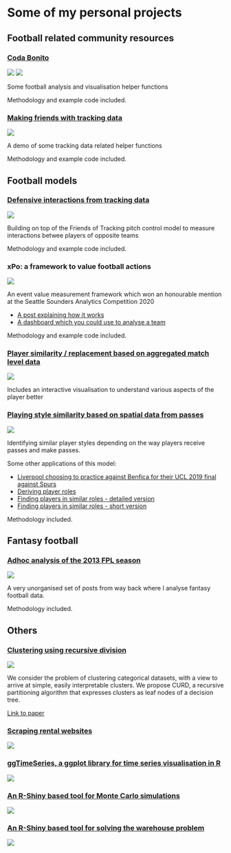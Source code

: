 # Some of my personal projects

## Football related community resources

### [Coda Bonito](https://github.com/thecomeonman/CodaBonito)

![](https://raw.githubusercontent.com/thecomeonman/CodaBonito/master/README_files/figure-markdown_strict/fPlotSonar-1.png)
![](https://raw.githubusercontent.com/thecomeonman/CodaBonito/master/README_files/figure-markdown_strict/fStripChart-1.png)

Some football analysis and visualisation helper functions

Methodology and example code included.

### [Making friends with tracking data](https://github.com/thecomeonman/MakingFriendsWithTrackingData)

![](https://raw.githubusercontent.com/thecomeonman/MakingFriendsWithTrackingData/master/README_files/figure-markdown_strict/VoronoiAnnotated.gif)

A demo of some tracking data related helper functions

Methodology and example code included.


## Football models

### [Defensive interactions from tracking data](https://thecomeonman.github.io/DefensiveInteractionsFromTrackingData/)

![](https://github.com/thecomeonman/DefensiveInteractionsFromTrackingData/blob/master/index_files/figure-html/Heatmaps-1.png?raw=true)


Building on top of the Friends of Tracking pitch control model to measure interactions betwee players of opposite teams

Methodology and example code included.


### xPo: a framework to value football actions

![](./xPo.gif)

An event value measurement framework which won an honourable mention at the Seattle Sounders Analytics Competition 2020

- [A post explaining how it works](https://thecomeonman.github.io/xPo)
- [A dashboard which you could use to analyse a team](https://thecomeonman.github.io/xPoDashboard)

Methodology and example code included.


### [Player similarity / replacement based on aggregated match level data](https://thecomeonman.github.io/PlayerSimilarityFromAggregatedData)

![](./PlayerSimilarityFromAggregatedData.gif)

Includes an interactive visualisation to understand various aspects of the player better


### [Playing style similarity based on spatial data from passes](https://thecomeonman.github.io/SpatialSimilaritiesBetweenPlayers)

![](./SpatialSimilarity.png)

Identifying similar player styles depending on the way players receive passes and make passes.

Some other applications of this model:

- [Liverpool choosing to practice against Benfica for their UCL 2019 final against Spurs](https://thecomeonman.github.io/SpursBenficaSimilarityByLiverpool)
- [Deriving player roles](https://thecomeonman.github.io/SpatialSimilaritiesBetweenPlayers/PlayerRoles)
- [Finding players in similar roles - detailed version](https://thecomeonman.github.io/SpatialSimilaritiesBetweenPlayers/SimilarPlayers.html)
- [Finding players in similar roles - short version](https://thecomeonman.github.io/SpatialSimilaritiesBetweenPlayers/TeamHighLevel201819/ManCity.html)

Methodology included.

## Fantasy football 

### [Adhoc analysis of the 2013 FPL season](https://github.com/thecomeonman/FPL)

![](https://2.bp.blogspot.com/-fC4ebKQLRps/U-MIhGT9dtI/AAAAAAAACG0/mpmWXxNrzso/s1600/PriceChanges.png)

A very unorganised set of posts from way back where I analyse fantasy football data.

Methodology included.

## Others

### [Clustering using recursive division](https://github.com/thecomeonman/CURD)

![](https://raw.githubusercontent.com/thecomeonman/CURD/master/CURD_files/figure-markdown_strict/ResultsExploration00-1.png)

We consider the problem of clustering categorical datasets, with a view to arrive at simple, easily interpretable clusters. We propose CURD, a recursive partitioning algorithm that expresses clusters as leaf nodes of a decision tree. 

[Link to paper](https://www.researchgate.net/publication/338004913_CURD_A_recursive_partitioning_algorithm_for_clustering_categorical_datasets)

### [Scraping rental websites](https://github.com/thecomeonman/HouseLeadsAutomation)

![](https://raw.githubusercontent.com/thecomeonman/HouseLeadsAutomation/master/Screenshots/SheetExample.png)

### [ggTimeSeries, a ggplot library for time series visualisation in R](https://github.com/AtherEnergy/ggTimeSeries)

![](https://raw.githubusercontent.com/JesseVent/ggTimeSeries/581fa14a6bbf71dd1c30190244ffdce9646900e1/README_files/figure-markdown_strict/calendar_heatmap-1.png)

### [An R-Shiny based tool for Monte Carlo simulations](https://github.com/AtherEnergy/Rhyhorn) 
![](https://raw.githubusercontent.com/AtherEnergy/Rhyhorn/master/Screenshots/060_Output_Variables.png)

### [An R-Shiny based tool for solving the warehouse problem](https://github.com/AtherEnergy/Pikachu) 
![](https://raw.githubusercontent.com/AtherEnergy/Pikachu/master/Screenshots/Visualisation2.png)